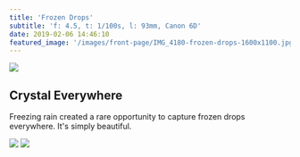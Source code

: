 ```yaml
---
title: 'Frozen Drops'
subtitle: 'f: 4.5, t: 1/100s, l: 93mm, Canon 6D'
date: 2019-02-06 14:46:10
featured_image: '/images/front-page/IMG_4180-frozen-drops-1600x1100.jpg'
---
```


![](/images/front-page/IMG_4180-frozen-drops-1600x1100.jpg)

## Crystal Everywhere
Freezing rain created a rare opportunity to capture frozen drops everywhere. It's simply beautiful.

<div class="gallery" data-columns="3">
	<img src="/images/2019-02/IMG_4262-frozen-drops-on-tree-1700x1100.jpg">
	<img src="/images/2019-02/IMG_4286-frozen-drops-niagara-railing-1700x1100.jpg">
</div>